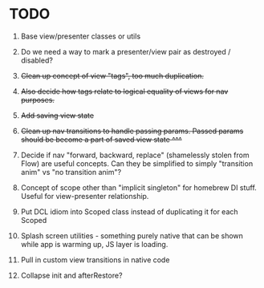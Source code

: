 # TODO

1. Base view/presenter classes or utils

2. Do we need a way to mark a presenter/view pair as destroyed / disabled?

3. ~~Clean up concept of view "tags", too much duplication.~~

4. ~~Also decide how tags relate to logical equality of views for nav purposes.~~

5. ~~Add saving view state~~

6. ~~Clean up nav transitions to handle passing params. Passed params should be become a part of saved view state ^^^~~

7. Decide if nav "forward, backward, replace" (shamelessly stolen from Flow) are useful concepts. Can they be simplified to simply "transition anim" vs "no transition anim"?

8. Concept of scope other than "implicit singleton" for homebrew DI stuff. Useful for view-presenter relationship.

9. Put DCL idiom into Scoped class instead of duplicating it for each Scoped

10. Splash screen utilities - something purely native that can be shown while app is warming up, JS layer is loading.

11. Pull in custom view transitions in native code

12. Collapse init and afterRestore?
